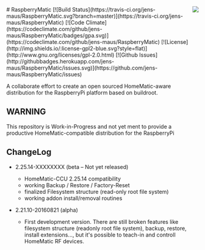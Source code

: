 <img src="https://github.com/jens-maus/RaspberryMatic/raw/master/buildroot-external/package/homematic/logo.png" align=right>
# RaspberryMatic
[![Build Status](https://travis-ci.org/jens-maus/RaspberryMatic.svg?branch=master)](https://travis-ci.org/jens-maus/RaspberryMatic)
[![Code Climate](https://codeclimate.com/github/jens-maus/RaspberryMatic/badges/gpa.svg)](https://codeclimate.com/github/jens-maus/RaspberryMatic)
[![License](http://img.shields.io/:license-gpl2-blue.svg?style=flat)](http://www.gnu.org/licenses/gpl-2.0.html)
[![Github Issues](http://githubbadges.herokuapp.com/jens-maus/RaspberryMatic/issues.svg)](https://github.com/jens-maus/RaspberryMatic/issues)

A collaborate effort to create an open sourced HomeMatic-aware distribution for the RaspberryPi platform based on buildroot.

## WARNING
This repository is Work-in-Progress and not yet ment to provide a productive HomeMatic-compatible distribution for the RaspberryPi

## ChangeLog

* 2.25.14-XXXXXXXX (beta – Not yet released)
  * HomeMatic-CCU 2.25.14 compatibility
  * working Backup / Restore / Factory-Reset
  * finalized Filesystem structure (read-only root file system)
  * working addon install/removal routines

* 2.21.10-20160821 (alpha)
  * First development version. There are still broken features like filesystem structure (readonly root file system), backup, restore, install extensions..., but it's possible to teach-in and controll HomeMatic RF devices.
